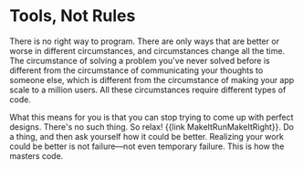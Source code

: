 # Tools, Not Rules

There is no right way to program. There are only ways that are better or worse in different circumstances, and circumstances change all the time. The circumstance of solving a problem you've never solved before is different from the circumstance of communicating your thoughts to someone else, which is different from the circumstance of making your app scale to a million users. All these circumstances require different types of code.

What this means for you is that you can stop trying to come up with perfect designs. There's no such thing. So relax! {{link MakeItRunMakeItRight}}. Do a thing, and then ask yourself how it could be better. Realizing your work could be better is not failure—not even temporary failure. This is how the masters code.
